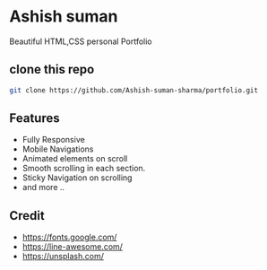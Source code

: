 # Ashish suman
Beautiful HTML,CSS personal  Portfolio

## clone this repo
```bash
git clone https://github.com/Ashish-suman-sharma/portfolio.git
```

## Features
- Fully Responsive
- Mobile Navigations
- Animated elements on scroll
- Smooth scrolling in each section.
- Sticky Navigation on scrolling
- and more ..


## Credit
- https://fonts.google.com/
- https://line-awesome.com/
- https://unsplash.com/

